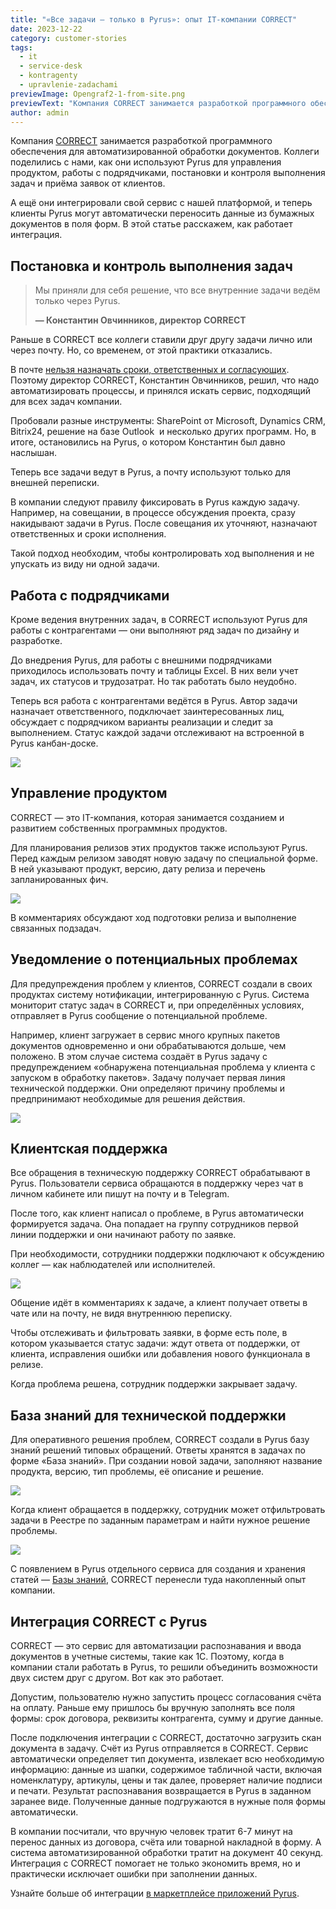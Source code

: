 ```yaml
---
title: "«Все задачи — только в Pyrus»: опыт IT-компании CORRECT"
date: 2023-12-22
category: customer-stories
tags:
  - it
  - service-desk
  - kontragenty
  - upravlenie-zadachami
previewImage: Opengraf2-1-from-site.png
previewText: "Компания CORRECT занимается разработкой программного обеспечения для автоматизированной обработки документов. Коллеги поделились с нами, как они используют Pyrus для управления продуктом, работы с подрядчиками, постановки и контроля выполнения задач и приёма заявок от клиентов."
author: admin
---
```

Компания [CORRECT](https://correct.su/) занимается разработкой программного обеспечения для автоматизированной обработки документов. Коллеги поделились с нами, как они используют Pyrus для управления продуктом, работы с подрядчиками, постановки и контроля выполнения задач и приёма заявок от клиентов.

А ещё они интегрировали свой сервис с нашей платформой, и теперь клиенты Pyrus могут автоматически переносить данные из бумажных документов в поля форм. В этой статье расскажем, как работает интеграция.

## **Постановка и контроль выполнения задач**

> Мы приняли для себя решение, что все внутренние задачи ведём только через Pyrus.
>
> **— Константин Овчинников, директор CORRECT**

Раньше в CORRECT все коллеги ставили друг другу задачи лично или через почту. Но, со временем, от этой практики отказались.

В почте [нельзя назначать сроки, ответственных и согласующих](https://vc.ru/tribuna/154631-pyrus-udobnaya-alternativa-rabochey-elektronnoy-pochte-dlya-obshcheniya-i-vedeniya-zadach). Поэтому директор CORRECT, Константин Овчинников, решил, что надо автоматизировать процессы, и принялся искать сервис, подходящий для всех задач компании.

Пробовали разные инструменты: SharePoint от Microsoft, Dynamics CRM, Bitrix24, решение на базе Outlook  и несколько других программ. Но, в итоге, остановились на Pyrus, о котором Константин был давно наслышан.

Теперь все задачи ведут в Pyrus, а почту используют только для внешней переписки.

В компании следуют правилу фиксировать в Pyrus каждую задачу. Например, на совещании, в процессе обсуждения проекта, сразу накидывают задачи в Pyrus. После совещания их уточняют, назначают ответственных и сроки исполнения. 

Такой подход необходим, чтобы контролировать ход выполнения и не упускать из виду ни одной задачи.

## **Работа с подрядчиками**

Кроме ведения внутренних задач, в CORRECT используют Pyrus для работы с контрагентами — они выполняют ряд задач по дизайну и разработке. 

До внедрения Pyrus, для работы с внешними подрядчиками приходилось использовать почту и таблицы Excel. В них вели учет задач, их статусов и трудозатрат. Но так работать было неудобно.

Теперь вся работа с контрагентами ведётся в Pyrus. Автор задачи назначает ответственного, подключает заинтересованных лиц, обсуждает с подрядчиком варианты реализации и следит за выполнением. Статус каждой задачи отслеживают на встроенной в Pyrus канбан-доске.

![](Doska2.webp)

## **Управление продуктом**

CORRECT — это IT-компания, которая занимается созданием и развитием собственных программных продуктов.

Для планирования релизов этих продуктов также используют Pyrus. Перед каждым релизом заводят новую задачу по специальной форме. В ней указывают продукт, версию, дату релиза и перечень запланированных фич.

![](Reliz-4.webp)

В комментариях обсуждают ход подготовки релиза и выполнение связанных подзадач.

## **Уведомление о потенциальных проблемах**

Для предупреждения проблем у клиентов, CORRECT создали в своих продуктах систему нотификации, интегрированную с Pyrus. Система мониторит статус задач в CORRECT и, при определённых условиях, отправляет в Pyrus сообщение о потенциальной проблеме.

Например, клиент загружает в сервис много крупных пакетов документов одновременно и они обрабатываются дольше, чем положено. В этом случае система создаёт в Pyrus задачу с предупреждением «обнаружена потенциальная проблема у клиента с запуском в обработку пакетов». Задачу получает первая линия технической поддержки. Они определяют причину проблемы и предпринимают необходимые для решения действия.

![](Problema.webp)

## **Клиентская поддержка**

Все обращения в техническую поддержку CORRECT обрабатывают в Pyrus. Пользователи сервиса обращаются в поддержку через чат в личном кабинете или пишут на почту и в Telegram.

После того, как клиент написал о проблеме, в Pyrus автоматически формируется задача. Она попадает на группу сотрудников первой линии поддержки и они начинают работу по заявке.

При необходимости, сотрудники поддержки подключают к обсуждению коллег — как наблюдателей или исполнителей.

![](Zadacha2.webp)

Общение идёт в комментариях к задаче, а клиент получает ответы в чате или на почту, не видя внутреннюю переписку.

Чтобы отслеживать и фильтровать заявки, в форме есть поле, в котором указывается статус задачи: ждут ответа от поддержки, от клиента, исправления ошибки или добавления нового функционала в релизе.

Когда проблема решена, сотрудник поддержки закрывает задачу.

## **База знаний для технической поддержки**

Для оперативного решения проблем, CORRECT создали в Pyrus базу знаний решений типовых обращений. Ответы хранятся в задачах по форме «База знаний». При создании новой задачи, заполняют название продукта, версию, тип проблемы, её описание и решение.

![](Baza-znanij.webp)

Когда клиент обращается в поддержку, сотрудник может отфильтровать задачи в Реестре по заданным параметрам и найти нужное решение проблемы.

![](Reestr-bazy-znanij.webp)

С появлением в Pyrus отдельного сервиса для создания и хранения статей — [Базы знаний](https://pyrus.com/ru/knowledge-base), CORRECT перенесли туда накопленный опыт компании.

## **Интеграция CORRECT с Pyrus**

CORRECT — это сервис для автоматизации распознавания и ввода документов в учетные системы, такие как 1C. Поэтому, когда в компании стали работать в Pyrus, то решили объединить возможности двух систем друг с другом. Вот как это работает.

Допустим, пользователю нужно запустить процесс согласования счёта на оплату. Раньше ему пришлось бы вручную заполнять все поля формы: срок договора, реквизиты контрагента, сумму и другие данные.

После подключения интеграции с CORRECT, достаточно загрузить скан документа в задачу. Счёт из Pyrus отправляется в CORRECT. Сервис автоматически определяет тип документа, извлекает всю необходимую информацию: данные из шапки, содержимое табличной части, включая номенклатуру, артикулы, цены и так далее, проверяет наличие подписи и печати. Результат распознавания возвращается в Pyrus в заданном заранее виде. Полученные данные подгружаются в нужные поля формы автоматически.

В компании посчитали, что вручную человек тратит 6-7 минут на перенос данных из договора, счёта или товарной накладной в форму. А система автоматизированной обработки тратит на документ 40 секунд. Интеграция с CORRECT помогает не только экономить время, но и практически исключает ошибки при заполнении данных.

Узнайте больше об интеграции [в маркетплейсе приложений Pyrus](https://pyrus.com/t#marketplace/all/custom1297).